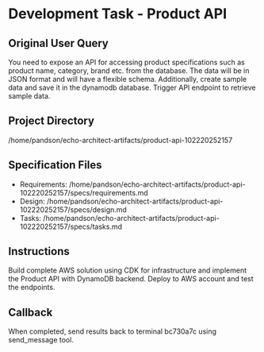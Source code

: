 # Development Task - Product API

## Original User Query
You need to expose an API for accessing product specifications such as product name, category, brand etc. from the database. The data will be in JSON format and will have a flexible schema. Additionally, create sample data and save it in the dynamodb database. Trigger API endpoint to retrieve sample data.

## Project Directory
/home/pandson/echo-architect-artifacts/product-api-102220252157

## Specification Files
- Requirements: /home/pandson/echo-architect-artifacts/product-api-102220252157/specs/requirements.md
- Design: /home/pandson/echo-architect-artifacts/product-api-102220252157/specs/design.md
- Tasks: /home/pandson/echo-architect-artifacts/product-api-102220252157/specs/tasks.md

## Instructions
Build complete AWS solution using CDK for infrastructure and implement the Product API with DynamoDB backend. Deploy to AWS account and test the endpoints.

## Callback
When completed, send results back to terminal bc730a7c using send_message tool.
